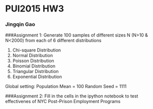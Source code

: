 # PUI2015 HW3
### Jingqin Gao

###Assignment 1:
Generate 100 samples of different sizes N (N>10 & N<2000) from each of 6 different distributions

1. Chi-square Distribution
2. Normal Distribution
3. Poisson Distribution
4. Binomial Distribution
5. Triangular Distribution
6. Exponential Distribution

Global setting:
Population Mean = 100
Random Seed = 1111

###Assignment 2:
Fill in the cells in the ipython notebook to test effectivenes of NYC Post-Prison Employment Programs
